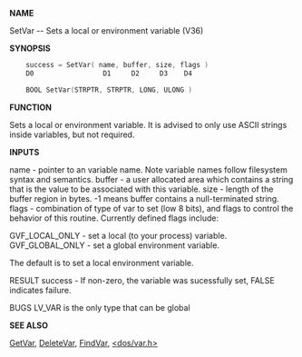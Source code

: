 
**NAME**

SetVar -- Sets a local or environment variable (V36)

**SYNOPSIS**

```c
    success = SetVar( name, buffer, size, flags )
    D0                 D1     D2     D3    D4

    BOOL SetVar(STRPTR, STRPTR, LONG, ULONG )

```
**FUNCTION**

Sets a local or environment variable.  It is advised to only use
ASCII strings inside variables, but not required.

**INPUTS**

name   - pointer to an variable name.  Note variable names follow
filesystem syntax and semantics.
buffer - a user allocated area which contains a string that is the
value to be associated with this variable.
size   - length of the buffer region in bytes.  -1 means buffer
contains a null-terminated string.
flags  - combination of type of var to set (low 8 bits), and
flags to control the behavior of this routine.  Currently
defined flags include:

GVF_LOCAL_ONLY - set a local (to your process) variable.
GVF_GLOBAL_ONLY - set a global environment variable.

The default is to set a local environment variable.

RESULT
success - If non-zero, the variable was sucessfully set, FALSE
indicates failure.

BUGS
LV_VAR is the only type that can be global

**SEE ALSO**

[GetVar](GetVar), [DeleteVar](DeleteVar), [FindVar](FindVar), [&#060;dos/var.h&#062;](_0073)
